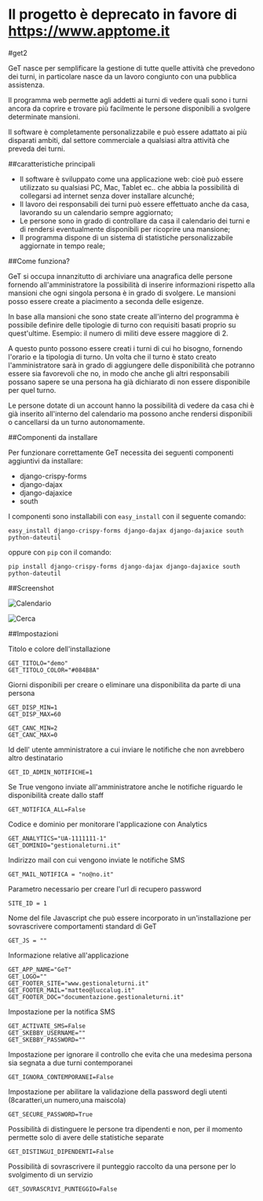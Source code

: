 # Il progetto è deprecato in favore di https://www.apptome.it

#get2

GeT nasce per semplificare la gestione di tutte quelle attività che prevedono dei turni, in particolare nasce da un lavoro congiunto con una pubblica assistenza.

Il programma web permette agli addetti ai turni di vedere quali sono i turni ancora da coprire e trovare più facilmente le persone disponibili a svolgere determinate mansioni.

Il software è completamente personalizzabile e può essere adattato ai più disparati ambiti, dal settore commerciale a qualsiasi altra attività che preveda dei turni.

##caratteristiche principali

*	Il software è sviluppato come una applicazione web: cioè può essere utilizzato su qualsiasi PC, Mac, Tablet ec.. che abbia la possibilità di collegarsi ad internet senza dover installare alcunché;
*	Il lavoro dei responsabili dei turni può essere effettuato anche da casa, lavorando su un calendario sempre aggiornato;
*	Le persone sono in grado di controllare da casa il calendario dei turni e di rendersi eventualmente disponibili per ricoprire una mansione;
*	Il programma dispone di un sistema di statistiche personalizzabile aggiornate in tempo reale;

##Come funziona?

GeT si occupa innanzitutto di archiviare una anagrafica delle persone fornendo all'amministratore la possibilità di inserire informazioni rispetto alla mansioni che ogni singola persona è in grado di svolgere. Le mansioni posso essere create a piacimento a seconda delle esigenze.

In base alla mansioni che sono state create all'interno del programma è possibile definire delle tipologie di turno con requisiti basati proprio su quest'ultime. Esempio: il numero di militi deve essere maggiore di 2.

A questo punto possono essere creati i turni di cui ho bisogno, fornendo l'orario e la tipologia di turno. Un volta che il turno è stato creato l'amministratore sarà in grado di aggiungere delle disponibilità che potranno essere sia favorevoli che no, in modo che anche gli altri responsabili possano sapere se una persona ha già dichiarato di non essere disponibile per quel turno.

Le persone dotate di un account hanno la possibilità di vedere da casa chi è già inserito all'interno del calendario ma possono anche rendersi disponibili o cancellarsi da un turno autonomamente.

##Componenti da installare

Per funzionare correttamente GeT necessita dei seguenti componenti aggiuntivi da installare:

*   django-crispy-forms
*   django-dajax
*   django-dajaxice
*   south

I componenti sono installabili con `easy_install` con il seguente comando:

    easy_install django-crispy-forms django-dajax django-dajaxice south python-dateutil
    
oppure con `pip` con il comando:

    pip install django-crispy-forms django-dajax django-dajaxice south python-dateutil

##Screenshot

![Calendario](http://matteo.luccalug.it/wp-content/uploads/2013/03/calendario.png "Calendario")

![Cerca](http://matteo.luccalug.it/wp-content/uploads/2013/03/cerca.png "Ricerca persone")

##Impostazioni

Titolo e colore dell'installazione

    GET_TITOLO="demo"
    GET_TITOLO_COLOR="#084B8A"

 Giorni disponibili per creare o eliminare una disponibilita da parte di una persona

    GET_DISP_MIN=1
    GET_DISP_MAX=60
    
    GET_CANC_MIN=2
    GET_CANC_MAX=0

Id dell' utente amministratore a cui inviare le notifiche che non avrebbero altro destinatario

    GET_ID_ADMIN_NOTIFICHE=1
Se True vengono inviate all'amministratore anche le notifiche riguardo le disponibilità create dallo staff

    GET_NOTIFICA_ALL=False

Codice e dominio per monitorare l'applicazione con Analytics

    GET_ANALYTICS="UA-1111111-1"
    GET_DOMINIO="gestionaleturni.it"

Indirizzo mail con cui vengono inviate le notifiche SMS

    GET_MAIL_NOTIFICA = "no@no.it"

Parametro necessario per creare l'url di recupero password

    SITE_ID = 1

Nome del file Javascript che può essere incorporato in un'installazione per sovrascrivere comportamenti standard di GeT

    GET_JS = ""

Informazione relative all'applicazione

    GET_APP_NAME="GeT"
    GET_LOGO=""
    GET_FOOTER_SITE="www.gestionaleturni.it"
    GET_FOOTER_MAIL="matteo@luccalug.it"
    GET_FOOTER_DOC="documentazione.gestionaleturni.it"

Impostazione per la notifica SMS

    GET_ACTIVATE_SMS=False
    GET_SKEBBY_USERNAME=""
    GET_SKEBBY_PASSWORD=""

Impostazione per ignorare il controllo che evita che una medesima persona sia segnata a due turni contemporanei

    GET_IGNORA_CONTEMPORANEI=False

Impostazione per abilitare la validazione della password degli utenti (8caratteri,un numero,una maiscola)

    GET_SECURE_PASSWORD=True

Possibilità di distinguere le persone tra dipendenti e non, per il momento permette solo di avere delle statistiche separate

    GET_DISTINGUI_DIPENDENTI=False

Possibilità di sovrascrivere il punteggio raccolto da una persone per lo svolgimento di un servizio

    GET_SOVRASCRIVI_PUNTEGGIO=False
